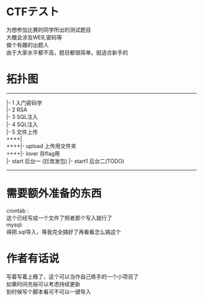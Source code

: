 # CTFテスト  
为想参加比赛的同学所出的测试题目  
大概会涉及WEB,密码等  
做个有趣的出题人  
由于大家水平都不高，题目都很简单，挺适合新手的  

# 拓扑图  
---  
 |- 1 入门密码学  
 |- 2 RSA  
 |- 3 SQL注入  
 |- 4 SQL注入  
 |- 5 文件上传   
++++|  
++++|- upload 上传用文件夹   
++++|- lover  存flag用  
 |- start  后台一 (拦改发包) 
 |- start1 后台二(TODO)  
  
  
---------
# 需要额外准备的东西  
crontab :  
这个已经写成一个文件了照者那个写入就行了  
mysql:  
    得把.sql导入，等我完全搞好了再看看怎么搞这个


# 作者有话说  
写着写着上瘾了，这个可以当作自己练手的一个小项目了  
如果时间充裕可以考虑持续更新  
到时候写个脚本看可不可以一键导入  
